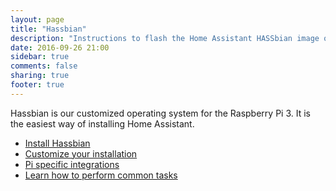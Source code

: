 ```yaml
---
layout: page
title: "Hassbian"
description: "Instructions to flash the Home Assistant HASSbian image on a Raspberry Pi."
date: 2016-09-26 21:00
sidebar: true
comments: false
sharing: true
footer: true
---
```


Hassbian is our customized operating system for the Raspberry Pi 3. It is the easiest way of installing Home Assistant.

 - [Install Hassbian][install]
 - [Customize your installation][customize]
 - [Pi specific integrations][integrations]
 - [Learn how to perform common tasks][common]

[install]: /docs/hassbian-installation/
[customize]: /docs/hassbian/customization/
[common]: /docs/hassbian/common-tasks/
[integrations]: /docs/hassbian/integrations/
